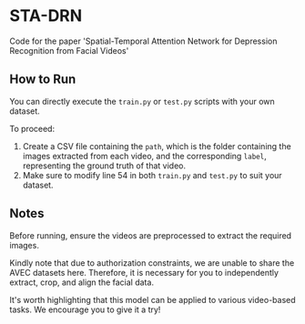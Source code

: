 # STA-DRN
Code for the paper 'Spatial-Temporal Attention Network for Depression Recognition from Facial Videos'

## How to Run
You can directly execute the `train.py` or `test.py` scripts with your own dataset.

To proceed:
1. Create a CSV file containing the `path`, which is the folder containing the images extracted from each video, and the corresponding `label`, representing the ground truth of that video.
2. Make sure to modify line 54 in both `train.py` and `test.py` to suit your dataset.

## Notes
Before running, ensure the videos are preprocessed to extract the required images.

Kindly note that due to authorization constraints, we are unable to share the AVEC datasets here. Therefore, it is necessary for you to independently extract, crop, and align the facial data.

It's worth highlighting that this model can be applied to various video-based tasks. We encourage you to give it a try!
